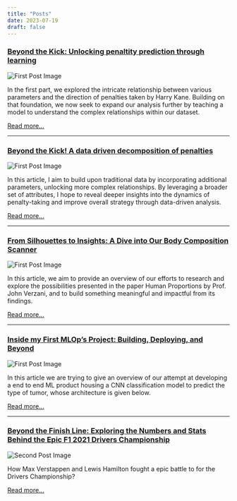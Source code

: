 ```yaml
---
title: "Posts"
date: 2023-07-19
draft: false
---
```


### [Beyond the Kick: Unlocking penaltity prediction through learning](../post1/)

![First Post Image](/images/HKP2.png)

In the first part, we explored the intricate relationship between various parameters and the direction of penalties taken by Harry Kane. Building on that foundation, we now seek to expand our analysis further by teaching a model to understand the complex relationships within our dataset.

[Read more...](../post1/)

---

### [Beyond the Kick! A data driven decomposition of penalties](https://medium.com/@praneithranganath10/beyond-the-kick-a-data-driven-decomposition-of-penalties-b42bfc811b03)

![First Post Image](/images/HK.png)

In this article, I aim to build upon traditional data by incorporating additional parameters, unlocking more complex relationships. By leveraging a broader set of attributes, I hope to reveal deeper insights into the dynamics of penalty-taking and improve overall strategy through data-driven analysis.

[Read more...](https://medium.com/@praneithranganath10/from-silhouettes-to-insights-a-dive-into-our-body-composition-scanner-91190d17d312)

---
### [From Silhouettes to Insights: A Dive into Our Body Composition Scanner](https://medium.com/@praneithranganath10/from-silhouettes-to-insights-a-dive-into-our-body-composition-scanner-91190d17d312)

![First Post Image](/images/project.png)

In this article, we aim to provide an overview of our efforts to research and explore the possibilities presented in the paper Human Proportions by Prof. John Verzani, and to build something meaningful and impactful from its findings.

[Read more...](https://medium.com/@praneithranganath10/from-silhouettes-to-insights-a-dive-into-our-body-composition-scanner-91190d17d312)

---

### [Inside my First MLOp’s Project: Building, Deploying, and Beyond](https://medium.com/@praneithranganath10/inside-my-first-mlops-project-building-deploying-and-beyond-da50be6da63b)

![First Post Image](/images/BTC.png)

In this article we are trying to give an overview of our attempt at developing a end to end ML product housing a CNN classification model to predict the type of tumor, whose architecture is given below.

[Read more...](https://medium.com/@praneithranganath10/inside-my-first-mlops-project-building-deploying-and-beyond-da50be6da63b)

---

### [Beyond the Finish Line: Exploring the Numbers and Stats Behind the Epic F1 2021 Drivers Championship](https://medium.com/@praneithranganath10/beyond-the-finish-line-exploring-the-numbers-and-stats-behind-the-epic-f1-2021-drivers-86389fcbb9f6)

![Second Post Image](/images/F1.png)

How Max Verstappen and Lewis Hamilton fought a epic battle to for the Drivers Championship?

[Read more...](https://medium.com/@praneithranganath10/beyond-the-finish-line-exploring-the-numbers-and-stats-behind-the-epic-f1-2021-drivers-86389fcbb9f6)